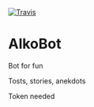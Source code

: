 [![Travis][build-badge]][build]

[build-badge]: https://img.shields.io/travis/abramov1982/AlkoBot/master.png?style=flat-square

[build]:  https://travis-ci.org/github/abramov1982/AlkoBot

# AlkoBot
Bot for fun

Tosts, stories, anekdots

Token needed
